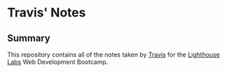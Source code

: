 # Travis' Notes

## Summary 

This repository contains all of the notes taken by [Travis](https://github.com/T-Pirozzini) for the [Lighthouse Labs](https://www.lighthouselabs.ca/) Web Development Bootcamp.

